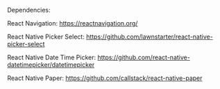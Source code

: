 Dependencies:

React Navigation:
https://reactnavigation.org/

React Native Picker Select:
https://github.com/lawnstarter/react-native-picker-select

React Native Date Time Picker:
https://github.com/react-native-datetimepicker/datetimepicker

React Native Paper:
https://github.com/callstack/react-native-paper
